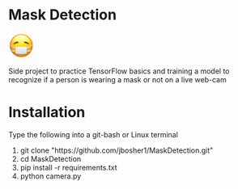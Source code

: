<h1>Mask Detection</h1>
 <img src="https://github.com/jbosher1/MaskDetection/blob/7d779127de1a8397cfd8c6037c961d39c56c9245/images/face-with-medical-mask_1f637.png", height=50px, width=50px>
 <p> Side project to practice TensorFlow basics and training a model to
 recognize if a person is wearing a mask or not on a live web-cam</p>

 <h1>Installation</h1>
 <p>Type the following into a git-bash or Linux terminal</p>
 <ol>
    <li>git clone "https://github.com/jbosher1/MaskDetection.git"</li>
    <li>cd MaskDetection</li>
    <li>pip install -r requirements.txt</li>
    <li> python camera.py</li>
</ol>
